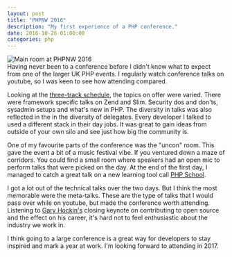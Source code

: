 ```yaml
---
layout: post
title: "PHPNW 2016"
description: "My first experience of a PHP conference."
date: 2016-10-26 01:00:00
categories: php
---
```

![Main room at PHPNW 2016](http://theo.codes/images/phpnw.jpg "Main room at PHPNW 2016")  
Having never been to a conference before I didn't know what to expect from one of the larger UK PHP events. I regularly 
watch conference talks on youtube, so I was keen to see how attending compared.  

Looking at the [three-track schedule](http://conference.phpnw.org.uk/phpnw16/schedule/), the topics on offer were varied. 
There were framework specific talks on Zend and Slim. Security dos and don'ts, sysadmin setups and what's new in PHP. The 
diversity in talks was also reflected in the in the diversity of delegates. Every developer I talked to used a different 
stack in their day jobs. It was great to gain ideas from outside of your own silo and see just how big the community is.  

One of my favourite parts of the conference was the "uncon" room. This gave the event a bit of a music festival vibe. If you 
ventured down a maze of corridors. You could find a small room where speakers had an open mic to perform talks that were picked 
on the day. At the end of the first day, I managed to catch a great talk on a new learning tool call 
[PHP School](https://www.phpschool.io/).  

I got a lot out of the technical talks over the two days. But I think the most memorable were the meta-talks. These are the type 
of talks that I would pass over while on youtube, but made the conference worth attending. Listening to 
[Gary Hockin's](https://blog.hock.in/) closing keynote on contributing to open source and the effect on his career, it's hard not 
to feel enthusiastic about the industry we work in.  

I think going to a large conference is a great way for developers to stay inspired and mark a year at work. I'm looking forward 
to attending in 2017.
